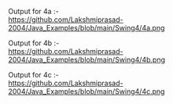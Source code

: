 Output for 4a :-                                                                  
https://github.com/Lakshmiprasad-2004/Java_Examples/blob/main/Swing4/4a.png

Output for 4b :-                                                           
https://github.com/Lakshmiprasad-2004/Java_Examples/blob/main/Swing4/4b.png

Output for 4c :-                                                                 
https://github.com/Lakshmiprasad-2004/Java_Examples/blob/main/Swing4/4c.png

